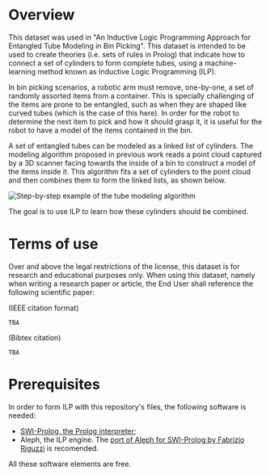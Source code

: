 # Overview

This dataset was used in "An Inductive Logic Programming Approach for Entangled Tube Modeling in Bin Picking". This dataset is intended to be used to create theories (i.e. sets of rules in Prolog) that indicate how to connect a set of cylinders to form complete tubes, using a machine-learning method known as Inductive Logic Programming (ILP).

In bin picking scenarios, a robotic arm must remove, one-by-one, a set of randomly assorted items from a container. This is specially challenging of the items are prone to be entangled, such as when they are shaped like curved tubes (which is the case of this here). In order for the robot to determine the next item to pick and how it should grasp it, it is useful for the robot to have a model of the items contained in the bin.

A set of entangled tubes can be modeled as a linked list of cylinders. The modeling algorithm proposed in previous work reads a point cloud captured by a 3D scanner facing towards the inside of a bin to construct a model of the items inside it. This algorithm fits a set of cylinders to the point cloud and then combines them to form the linked lists, as shown below.

![Step-by-step example of the tube modeling algorithm](https://www.researchgate.net/profile/Goncalo-Leao/publication/359745643/figure/fig2/AS:1142284020137984@1649353141616/An-example-of-the-result-of-each-step-of-the-tube-modeling-solution_W640.jpg)

The goal is to use ILP to learn how these cylinders should be combined.

# Terms of use

Over and above the legal restrictions of the license, this dataset is for research and educational purposes only. When using this dataset, namely when writing a research paper or article, the End User shall reference the following scientific paper:

(IEEE citation format)
```
TBA
```

(Bibtex citation)
```
TBA
```

# Prerequisites

In order to form ILP with this repository's files, the following software is needed:
- [SWI-Prolog, the Prolog interpreter](https://github.com/SWI-Prolog/swipl-devel);
- Aleph, the ILP engine. The [port of Aleph for SWI-Prolog by Fabrizio Riguzzi](https://github.com/friguzzi/aleph) is recomended.

All these software elements are free.
